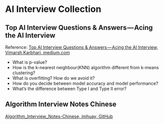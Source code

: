 # AI Interview Collection

## Top AI Interview Questions & Answers — Acing the AI Interview

Reference: [Top AI Interview Questions & Answers — Acing the AI Interview, Vimarsh Karbhari, medium.com](https://medium.com/acing-ai/top-ai-interview-questions-answers-acing-the-ai-interview-61bf52ca34d4)

- What is p-value?
- How is the k-nearest neighbour(KNN) algorithm different from k-means clustering?
- What is overfitting? How do we avoid it?
- How do you decide between model accuracy and model performance?
- What’s the difference between Type I and Type II error?

## Algorithm Interview Notes Chinese

[Algorithm_Interview_Notes-Chinese, imhuay, GitHub](https://github.com/imhuay/Algorithm_Interview_Notes-Chinese)
